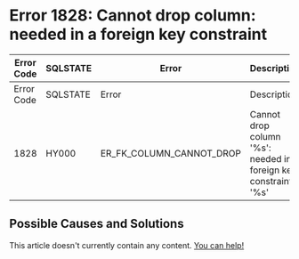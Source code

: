 
# Error 1828: Cannot drop column: needed in a foreign key constraint


| Error Code | SQLSTATE | Error | Description |
| --- | --- | --- | --- |
| Error Code | SQLSTATE | Error | Description |
| 1828 | HY000 | ER_FK_COLUMN_CANNOT_DROP | Cannot drop column '%s': needed in a foreign key constraint '%s' |




## Possible Causes and Solutions


This article doesn't currently contain any content. [You can help!](/en/writing-and-editing-knowledge-base-articles/)

